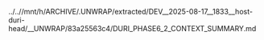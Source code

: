 ../..//mnt/h/ARCHIVE/.UNWRAP/extracted/DEV__2025-08-17__1833__host-duri-head/__UNWRAP/83a25563c4/DURI_PHASE6_2_CONTEXT_SUMMARY.md